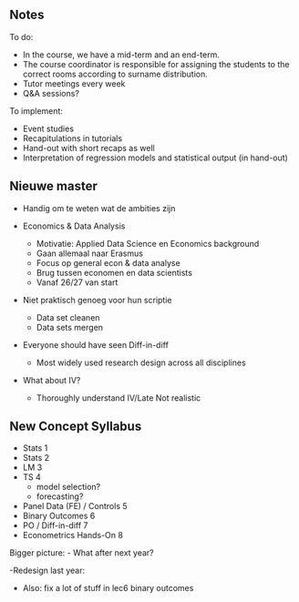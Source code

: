 ## Notes

To do:
  - In the course, we have a mid-term and an end-term. 
  - The course coordinator is responsible for assigning the students to the correct rooms according to surname distribution.
  - Tutor meetings every week
  - Q&A sessions?

To implement:
  - Event studies
  - Recapitulations in tutorials
  - Hand-out with short recaps as well
  - Interpretation of regression models and statistical output (in hand-out)


## Nieuwe master

- Handig om te weten wat de ambities zijn
- Economics & Data Analysis
    - Motivatie: Applied Data Science en Economics background
    - Gaan allemaal naar Erasmus
    - Focus op general econ & data analyse
    - Brug tussen economen en data scientists
    - Vanaf 26/27 van start

- Niet praktisch genoeg voor hun scriptie
    - Data set cleanen
    - Data sets mergen

- Everyone should have seen Diff-in-diff 
    - Most widely used research design across all disciplines
- What about IV?
    - Thoroughly understand IV/Late Not realistic

## New Concept Syllabus

- Stats 1 
- Stats 2
- LM 3
- TS 4 
  - model selection?
  - forecasting?
- Panel Data (FE) / Controls 5
- Binary Outcomes 6
- PO / Diff-in-diff 7
- Econometrics Hands-On 8

Bigger picture:
    - What after next year?

-Redesign last year:

- Also: fix a lot of stuff in lec6 binary outcomes